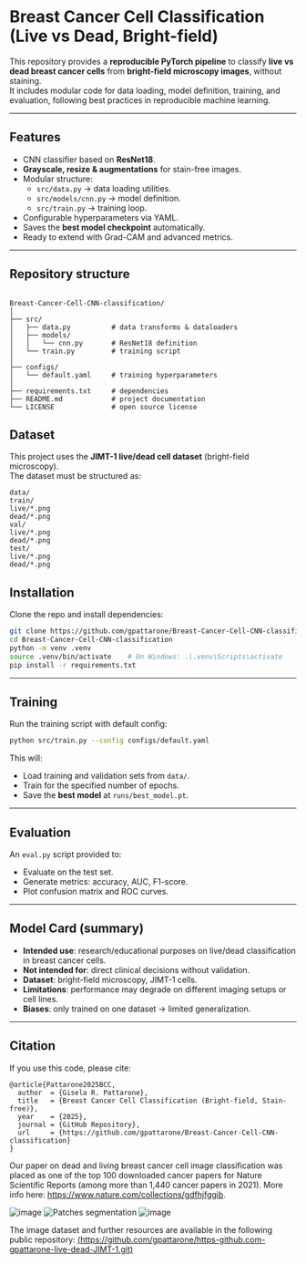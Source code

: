 # Breast Cancer Cell Classification (Live vs Dead, Bright-field)

This repository provides a **reproducible PyTorch pipeline** to classify **live vs dead breast cancer cells** from **bright-field microscopy images**, without staining.  
It includes modular code for data loading, model definition, training, and evaluation, following best practices in reproducible machine learning.

---

## Features
- CNN classifier based on **ResNet18**.
- **Grayscale, resize & augmentations** for stain-free images.
- Modular structure:
  - `src/data.py` → data loading utilities.
  - `src/models/cnn.py` → model definition.
  - `src/train.py` → training loop.
- Configurable hyperparameters via YAML.
- Saves the **best model checkpoint** automatically.
- Ready to extend with Grad-CAM and advanced metrics.

---

## Repository structure
```

Breast-Cancer-Cell-CNN-classification/
│
├── src/
│   ├── data.py          # data transforms & dataloaders
│   ├── models/
│   │   └── cnn.py       # ResNet18 definition
│   └── train.py         # training script
│
├── configs/
│   └── default.yaml     # training hyperparameters
│
├── requirements.txt     # dependencies
├── README.md            # project documentation
└── LICENSE              # open source license

```
## Dataset

This project uses the **JIMT-1 live/dead cell dataset** (bright-field microscopy).  
The dataset must be structured as:

```
data/
train/
live/*.png
dead/*.png
val/
live/*.png
dead/*.png
test/
live/*.png
dead/*.png
```

## Installation

Clone the repo and install dependencies:

```bash
git clone https://github.com/gpattarone/Breast-Cancer-Cell-CNN-classification.git
cd Breast-Cancer-Cell-CNN-classification
python -m venv .venv
source .venv/bin/activate    # On Windows: .\.venv\Scripts\activate
pip install -r requirements.txt
````
---

## Training

Run the training script with default config:

```bash
python src/train.py --config configs/default.yaml
```

This will:

* Load training and validation sets from `data/`.
* Train for the specified number of epochs.
* Save the **best model** at `runs/best_model.pt`.

---

## Evaluation

An `eval.py` script provided to:

* Evaluate on the test set.
* Generate metrics: accuracy, AUC, F1-score.
* Plot confusion matrix and ROC curves.

---

## Model Card (summary)

* **Intended use**: research/educational purposes on live/dead classification in breast cancer cells.
* **Not intended for**: direct clinical decisions without validation.
* **Dataset**: bright-field microscopy, JIMT-1 cells.
* **Limitations**: performance may degrade on different imaging setups or cell lines.
* **Biases**: only trained on one dataset → limited generalization.

---
## Citation

If you use this code, please cite:

```
@article{Pattarone2025BCC,
  author  = {Gisela R. Pattarone},
  title   = {Breast Cancer Cell Classification (Bright-field, Stain-free)},
  year    = {2025},
  journal = {GitHub Repository},
  url     = {https://github.com/gpattarone/Breast-Cancer-Cell-CNN-classification}
}
```
Our paper on dead and living breast cancer cell image classification was placed as one of the top 100 downloaded cancer papers for Nature Scientific Reports (among more than 1,440 cancer papers in 2021). More info here: https://www.nature.com/collections/gdfhjfggib.

![image](https://user-images.githubusercontent.com/91725761/163794416-6b2592f5-817d-4b33-8122-ef2db6b531ed.png)
![Patches segmentation](https://user-images.githubusercontent.com/91725761/163794193-8cb07bac-561d-46f3-b5e3-37f188d0c741.jpg)
![image](https://user-images.githubusercontent.com/91725761/163794383-653fb0d8-33d3-487f-b789-c07255b0838c.png)

The image dataset and further resources are available in the following public repository: [(https://github.com/gpattarone/https-github.com-gpattarone-live-dead-JIMT-1.git)](https://github.com/gpattarone/https-github.com-gpattarone-live-dead-JIMT-1.git)
